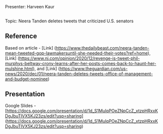 ##
Presenter: Harveen Kaur
##
Topic: Neera Tanden deletes tweets that criticized U.S. senators
## Reference

Based on article - [Link] (https://www.thedailybeast.com/neera-tanden-mean-tweeted-gop-lawmakersuntil-she-needed-their-votes?ref=home), [Link] (https://www.nj.com/opinion/2020/12/revenge-is-tweet-phil-murphys-beltway-crony-learns-after-her-posts-comes-back-to-haunt-her-mulshine.html), and [Link] (https://www.theguardian.com/us-news/2020/dec/01/neera-tanden-deletes-tweets-office-of-management-and-budget-nominee)

## Presentation

Google Slides - [https://docs.google.com/presentation/d/1d_S1MulqPOeZNpCcZ_xtzpHRxxKDgJbuTIVX5KJ23zs/edit?usp=sharing] (https://docs.google.com/presentation/d/1d_S1MulqPOeZNpCcZ_xtzpHRxxKDgJbuTIVX5KJ23zs/edit?usp=sharing)
